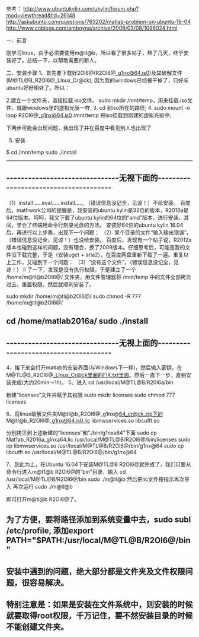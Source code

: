 参考：
http://www.ubuntukylin.com/ukylin/forum.php?mod=viewthread&tid=26148
http://askubuntu.com/questions/763202/matlab-problem-on-ubuntu-16-04
http://www.cnblogs.com/amboyna/archive/2008/03/08/1096024.html

一、前言

刚学习linux，由于必须要使用m@tl@b，所以看了很多帖子，熬了几天，终于安装好了。总结一下，以帮助需要的新人。

二、安装步骤
1、首先要下载好2Ol6@(R2Ol6@_g1nx@64.is0)及其破解文件(M@TL@B_R2Ol6@_Llnux_Cr@ck);
因为我的windows已经被干掉了，只好与ubuntu好好相处了。所以：

2.建立一个文件夹，直接挂载.iso文件。
sudo mkdir /mnt/temp，用来挂载.iso文件，就跟windows里的虚拟光驱一样;
3. cd 到iso所在的路径;
4. sudo mount -o loop R2Ol6@_g1nx@64.is0 /mnt/temp  把iso挂载到刚建的虚拟光驱中;

下两步可能会出现问题，我出现了并在百度中看见别人也出现了

5. 安装

  $ cd /mnt/temp
  sudo ./install

-----------------------------------------------------------------------------
-------------------------------无视下面的--------------------------------------
-----------------------------------------------------------------------------
（1）install .....eval......install.....,  （错误信息没记全，见谅！）不给安装。
百度后，mathwork公司的提醒是，我安装的ubuntu kylin是32位的版本，R2016a是64位版本。呵呵，我又下载了ubuntu kylin的64位的“amd”版本，进行安装。其间，学会了终端用命令行刻录光盘的方法。
安装好64位的ubuntu kylin 16.04后，再进行以上步奏，出现下一个问题：
（2）某个目录的文件“输入输出错误”，（错误信息没记全，见谅！）也没给安装。
百度后，发现有一个帖子说，R2012a版本也碰到这样的问题，没有理会，换了2009版本。仔细思考后，可能是我的文件没下载完整，于是（安装uget + aria2），在百度网盘重新下载了一遍。重复以上工作，又碰到下一个问题：
（3）“没有这个文件”，（错误信息没记全，见谅！）
ll 了一下，发现是没有执行权限，于是建立了一个 /home/m@tl@b2Ol6@/ 文件夹，用文件管理器将 /mnt/temp 中的文件全部拷贝过去。重置权限，然后就顺利安装了。

sudo mkdir /home/m@tl@b2Ol6@/
sudo chmod -R 777 /home/m@tl@b2Ol6@/

cd /home/matlab2016a/
sudo ./install
-----------------------------------------------------------------------------
-------------------------------无视上面的--------------------------------------
-----------------------------------------------------------------------------
4、接下来会打开matlab的安装界面(与Windows下一样)，然后输入密钥，在M@TL@B_R2Ol6@_Llnux_Cr@ck里面的FIK.txt里面。然后一直下一步，直到安装完成(大约20min～1h)。
5、进入
  cd /usr/local/M@TL@B/R20l6a/bin

新建“licenses”文件并赋予其权限
  sudo mkdir licenses
  sudo chmod 777 licenses

6、将linux破解文件夹M@tl@b_R2Ol6@_g1nx@64_cr@ck.zip下的
M@tl@b_R2Ol6@_g1nx@64.is0.lic
libmwservices.so
libcufft.so

分别拷贝到上述新建的”licenses”和”./bin/g1nxa64”下面 
  sudo cp Mat1ab_R2016a_glnxa64.lic /usr/local/M@TL@B/R2Ol6@/bin/licenses 
  sudo cp libmwservices.so /usr/local/M@TL@B/R2Ol6@/bin/g1nx@64 
  sudo cp libcufft.so /usr/local/M@TL@B/R2Ol6@/bin/g1nx@64

7、到此为止，在Ubuntu 16.04下安装M@TL@B R2Ol6@就完成了，我们只要从命令行进入m@t1@b R2Ol6@的”bin”目录，输入
  cd /usr/local/M@TL@B/R2Ol6@/bin
  sudo ./m@tl@b
然后把lic文件按指示再次导入
再次运行 sudo ./m@tl@b

即可打开m@tl@b R2Ol6@了。

为了方便，要将路径添加到系统变量中去，sudo subl /etc/profile, 添加export PATH="$PATH:/usr/local/M@TL@B/R2Ol6@/bin"
-------------------------------------------------------------------------------------------------------------------
安装中遇到的问题，绝大部分都是文件夹及文件权限问题，很容易解决。
---------------------------------------------------------------------------------------------------------------------
特别注意是：如果是安装在文件系统中，则安装的时候就要取得root权限，千万记住，要不然安装目录的时候不能创建文件夹。
----------------------------------------------------------------------------------------------
